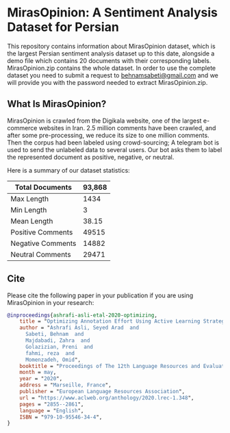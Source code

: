 # MirasOpinion: A Sentiment Analysis Dataset for Persian
This repository contains information about MirasOpinion dataset, which is the largest Persian sentiment analysis dataset up to this date, alongside a demo file which contains 20 documents with their corresponding labels. MirasOpinion.zip contains the whole dataset. In order to use the complete dataset you need to submit a request to behnamsabeti@gmail.com and we will provide you with the password needed to extract MirasOpinion.zip.

## What Is MirasOpinion?
MirasOpinion is crawled from the Digikala website, one of the largest e-commerce websites in Iran. 2.5 million comments have been crawled, and after some pre-processing, we reduce its size to one million comments. Then the corpus had been labeled using crowd-sourcing; A telegram bot is used to send the unlabeled data to several users. Our bot asks them to label the represented document as positive, negative, or neutral.

Here is a summary of our dataset statistics:

| Total Documents   | 93,868 |
|-------------------|--------|
| Max Length        | 1434   |
| Min Length        | 3      |
| Mean Length       | 38.15  |
| Positive Comments | 49515  |
| Negative Comments | 14882  |
| Neutral Comments  | 29471  |


## Cite
Please cite the following paper in your publication if you are using MirasOpinion in your research:
```bibtex
@inproceedings{ashrafi-asli-etal-2020-optimizing,
    title = "Optimizing Annotation Effort Using Active Learning Strategies: A Sentiment Analysis Case Study in {P}ersian",
    author = "Ashrafi Asli, Seyed Arad  and
      Sabeti, Behnam  and
      Majdabadi, Zahra  and
      Golazizian, Preni  and
      fahmi, reza  and
      Momenzadeh, Omid",
    booktitle = "Proceedings of The 12th Language Resources and Evaluation Conference",
    month = may,
    year = "2020",
    address = "Marseille, France",
    publisher = "European Language Resources Association",
    url = "https://www.aclweb.org/anthology/2020.lrec-1.348",
    pages = "2855--2861",
    language = "English",
    ISBN = "979-10-95546-34-4",
}
```